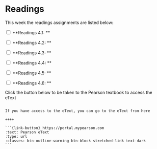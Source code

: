 # Readings

This week the readings assignments are listed below:

<label><input type="checkbox" id="week04_reading1" class="box"> **Readings 4.1: ** </input></label> 

<label><input type="checkbox" id="week04_reading2" class="box"> **Readings 4.2: ** </input></label> 

<label><input type="checkbox" id="week04_reading3" class="box"> **Readings 4.3: ** </input></label> 

<label><input type="checkbox" id="week04_reading4" class="box"> **Readings 4.4: ** </input></label> 

<label><input type="checkbox" id="week04_reading5" class="box"> **Readings 4.5: ** </input></label> 

<label><input type="checkbox" id="week04_reading5" class="box"> **Readings 4.6: ** </input></label> 

Click the button below to be taken to the Pearson textbook to access the eText


````{panels}

If you have access to the eText, you can go to the eText from here

++++ 

```{link-button} https://portal.mypearson.com
:text: Pearson eText
:type: url
:classes: btn-outline-warning btn-block stretched-link text-dark
```
````

